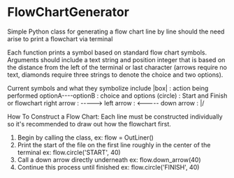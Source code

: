 # FlowChartGenerator
Simple Python class for generating a flow chart line by line should the need arise to print a flowchart via terminal

Each function prints a symbol based on standard flow chart symbols. Arguments should include a text string and position integer that is based on the distance from the left of the terminal or last character (arrows require no text, diamonds require three strings to denote the choice and two options). 

Current symbols and what they symbolize include 
|box| : action being performed 
optionA--<diamond>--optionB : choice and options
(circle) : Start and Finish or flowchart
right arrow : ----->
left arrow : <-----
down arrow : \|/
                    
                    
How To Construct a Flow Chart:
Each line must be constructed individually so it's recommended to draw out how the flowchart first.
1) Begin by calling the class, ex: flow = OutLiner()
2) Print the start of the file on the first line roughly in the center of the terminal ex: flow.circle('START', 40)
3) Call a down arrow directly underneath ex: flow.down_arrow(40)
4) Continue this process until finished ex: flow.circle('FINISH', 40)
